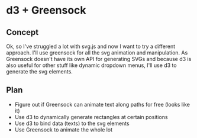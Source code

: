 # d3 + Greensock

## Concept
Ok, so I've struggled a lot with svg.js and now I want to try a different approach. I'll use greensock for all the svg animation and manipulation. As Greensock doesn't have its own API for generating SVGs and because d3 is also useful for other stuff like dynamic dropdown menus, I'll use d3 to generate the svg elements.

## Plan
- Figure out if Greensock can animate text along paths for free (looks like it)
- Use d3 to dynamically generate rectangles at certain positions
- Use d3 to bind data (texts) to the svg elements
- Use Greensock to animate the whole lot